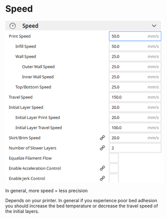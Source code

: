 # Speed

![](../../../.gitbook/assets/image%20%2843%29.png)

In general, more speed = less precision

Depends on your printer. In general if you experience poor bed adhesion you should increase the bed temperature or decrease the travel speed of the initial layers.

